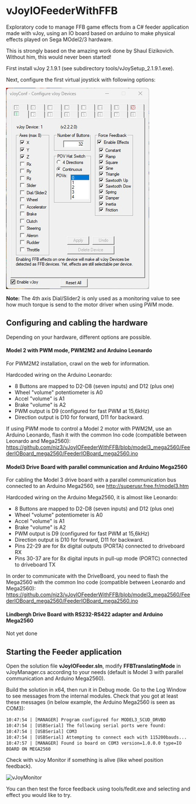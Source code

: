 # vJoyIOFeederWithFFB

Exploratory code to manage FFB game effects from a C# feeder application made
with vJoy, using an IO board based on arduino to make physical effects played
on Sega MOdel2/3 hardware.

This is strongly based on the amazing work done by Shaul Eizikovich.
Without him, this would never been started!

First install vJoy 2.1.9.1 (see subdirectory tools/vJoySetup_2.1.9.1.exe).

Next, configure the first virtual joystick with following options:

![vJoy configuration](https://github.com/njz3/vJoyIOFeederWithFFB/blob/master/docs/vJoyConfig.jpg)

**Note:** The 4th axis Dial/Slider2 is only used as a monitoring value to see
how much torque is send to the motor driver when using PWM mode.

## Configuring and cabling the hardware

Depending on your hardware, different options are possible.

#### Model 2 with PWM mode, PWM2M2 and Arduino Leonardo


For PWM2M2 installation, crawl on the web for information.

Hardcoded wiring on the Arduino Leonardo:
- 8 Buttons are mapped to D2-D8 (seven inputs) and D12 (plus one)
- Wheel "volume" potentiometer is A0
- Accel "volume" is A1
- Brake "volume" is A2
- PWM output is D9 (configured for fast PWM at 15,6kHz)
- Direction output is D10 for forward, D11 for backward.

If using PWM mode to control a Model 2 motor with PWM2M, use an Arduino 
Leonardo, flash it with the common Ino code (compatible between Leonardo
and Mega2560):
https://github.com/njz3/vJoyIOFeederWithFFB/blob/model3_mega2560/FeederIOBoard_mega2560/FeederIOBoard_mega2560.ino


#### Model3 Drive Board with parallel communication and Arduino Mega2560

For cabling the Model 3 drive board with a parallel communication bus connected
to an Arduino Mega2560, see
http://superusr.free.fr/model3.htm

Hardcoded wiring on the Arduino Mega2560, it is almost like Leonardo:
- 8 Buttons are mapped to D2-D8 (seven inputs) and D12 (plus one)
- Wheel "volume" potentiometer is A0
- Accel "volume" is A1
- Brake "volume" is A2
- PWM output is D9 (configured for fast PWM at 15,6kHz)
- Direction output is D10 for forward, D11 for backward.
- Pins 22-29 are for 8x digital outputs (PORTA) connected to driveboard RX
- Pins 30-37 are for 8x digital inputs in pull-up mode (PORTC) connected to
driveboard TX

In order to communicate with the DriveBoard, you need to flash the Mega2560 
with the common Ino code (compatible between Leonardo and Mega2560):
https://github.com/njz3/vJoyIOFeederWithFFB/blob/model3_mega2560/FeederIOBoard_mega2560/FeederIOBoard_mega2560.ino


#### Lindbergh Drive Board with RS232-RS422 adapter and Arduino Mega2560

Not yet done

## Starting the Feeder application


Open the solution file __vJoyIOFeeder.sln__, modify __FFBTranslatingMode__ in 
vJoyManager.cs according to your needs (default is Model 3 with parallel 
communication and Arduino Mega2560).

Build the solution in x64, then run it in Debug mode.
Go to the Log Window to see messages from the internal modules.
Check that you got at least these messages (in below example, the Arduino 
Mega2560 is seen as COM3):
```
10:47:54 | [MANAGER] Program configured for MODEL3_SCUD_DRVBD
10:47:54 | [USBSerial] The following serial ports were found:
10:47:54 | [USBSerial] COM3
10:47:54 | [USBSerial] Attempting to connect each with 115200bauds...
10:47:57 | [MANAGER] Found io board on COM3 version=1.0.0.0 type=IO BOARD ON MEGA2560
```


Check with vJoy Monitor if something is alive (like wheel position feedback).

![vJoyMonitor](https://github.com/njz3/vJoyIOFeederWithFFB/blob/master/docs/vJoyMonitor.jpg)

You can then test the force feedback using tools/fedit.exe and selecting and 
effect you would like to try.

